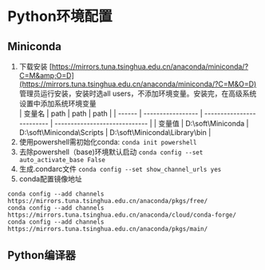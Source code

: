 # Python环境配置

## Miniconda

1. 下载安装
[https://mirrors.tuna.tsinghua.edu.cn/anaconda/miniconda/?C=M&amp;O=D](https://mirrors.tuna.tsinghua.edu.cn/anaconda/miniconda/?C=M&O=D)
管理员运行安装，安装时选all users，不添加环境变量。安装完，在高级系统设置中添加系统环境变量  
| 变量名 | path              | path                      | path                          |
| ------ | ----------------- | ------------------------- | ----------------------------- |
| 变量值 | D:\soft\Miniconda | D:\soft\Miniconda\Scripts | D:\soft\Miniconda\Library\bin |
2. 使用powershell需初始化conda:
`conda init powershell`
3. 去除powershell（base)环境默认启动
`conda config --set auto_activate_base False`
4. 生成.condarc文件
`conda config --set show_channel_urls yes`
5. conda配置镜像地址
```
conda config --add channels https://mirrors.tuna.tsinghua.edu.cn/anaconda/pkgs/free/
conda config --add channels https://mirrors.tuna.tsinghua.edu.cn/anaconda/cloud/conda-forge/
conda config --add channels https://mirrors.tuna.tsinghua.edu.cn/anaconda/pkgs/main/
```

## Python编译器
